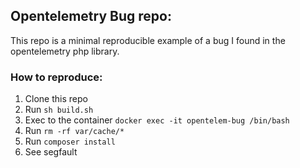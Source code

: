 ## Opentelemetry Bug repo:

This repo is a minimal reproducible example of a bug I found in the opentelemetry php library.

### How to reproduce:

1. Clone this repo
2. Run `sh build.sh`
3. Exec to the container `docker exec -it opentelem-bug /bin/bash`
4. Run `rm -rf var/cache/*`
5. Run `composer install`
6. See segfault
